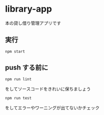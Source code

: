 # library-app

本の貸し借り管理アプリです

## 実行
```
npm start
```

## push する前に
```
npm run lint
```
をしてソースコードをきれいに保ちましょう

```
npm run test
```
をしてエラーやワーニングが出てないかチェック
